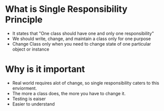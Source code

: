 # What is Single Responsibility Principle

- It states that "One class should have one and only one responsibility"
- We should write, change, and maintain a class only for one purpose
- Change Class only when you need to change state of one particular object or instance

# Why is it important

- Real world requires alot of change, so single responsibility caters to this enviorment.
- The more a class does, the more you have to change it.
- Testing is eaiser
- Easier to understand